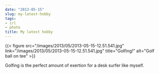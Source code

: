 ```yaml
---
date: "2013-05-15"
slug: my-latest-hobby
tags:
- irl
- photo
title: My latest hobby
---
```


{{< figure src="/images/2013/05/2013-05-15-12.51.541.jpg" link="/images/2013/05/2013-05-15-12.51.541.jpg" title="Golfing!" alt="Golf ball on tee" >}}
<!--more-->
Golfing is the perfect amount of exertion for a desk surfer like myself.